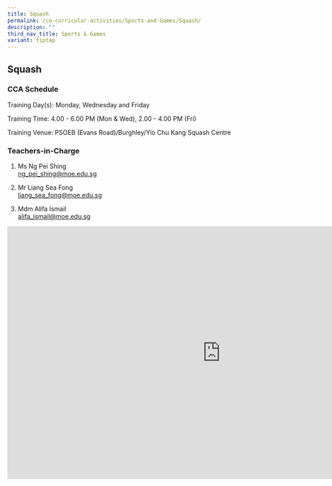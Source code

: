 ```yaml
---
title: Squash
permalink: /co-curricular-activities/Sports-and-Games/Squash/
description: ""
third_nav_title: Sports & Games
variant: tiptap
---
```

<h2>Squash</h2>
<h3>CCA Schedule</h3>
<p>Training Day(s): Monday, Wednesday and Friday</p>
<p>Training Time: 4.00 - 6.00 PM (Mon &amp; Wed), 2.00 - 4.00 PM (Fri)</p>
<p>Training Venue: PSOEB (Evans Road)/Burghley/Yio Chu Kang Squash Centre</p>
<h3>Teachers-in-Charge</h3>
<ol data-tight="true" class="tight">
<li>
<p>Ms Ng Pei Shing
<br><a href="mailto:ng_pei_shing@moe.edu.sg" rel="noopener noreferrer nofollow" target="_blank">ng_pei_shing@moe.edu.sg</a>
</p>
</li>
<li>
<p>Mr Liang Sea Fong
<br><a href="mailto:liang_sea_fong@moe.edu.sg" rel="noopener noreferrer nofollow" target="_blank">liang_sea_fong@moe.edu.sg</a>
</p>
</li>
<li>
<p>Mdm Alifa Ismail
<br><a href="mailto:alifa_ismail@moe.edu.sg" rel="noopener noreferrer nofollow" target="_blank">alifa_ismail@moe.edu.sg</a>
</p>
</li>
</ol>
<div class="iframe-wrapper">
<iframe height="569" width="960" allowfullscreen="true" frameborder="0" src="https://docs.google.com/presentation/d/e/2PACX-1vRv9CfrRdjzZaeOJrHnVoOE8XykBp7b71MxN0XYhgqfv-qmNEBLbh3J5fO0waEkpc3pBmanEWRAUxG0/embed?start=false&amp;loop=false&amp;delayms=3000"></iframe>
</div>
<p></p>